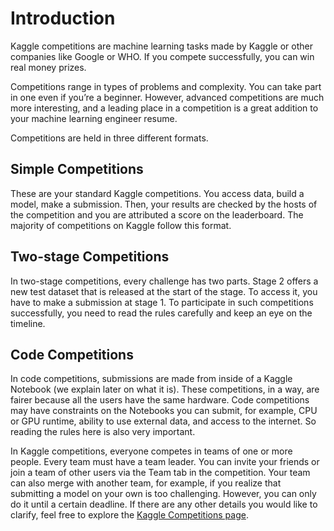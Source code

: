 # Introduction

Kaggle competitions are machine learning tasks made by Kaggle or other companies like Google or WHO. If you compete successfully, you can win real money prizes.

Competitions range in types of problems and complexity. You can take part in one even if you’re a beginner. However, advanced competitions are much more interesting, and a leading place in a competition is a great addition to your machine learning engineer resume.

Competitions are held in three different formats.

## Simple Competitions

These are your standard Kaggle competitions. You access data, build a model, make a submission. Then, your results are checked by the hosts of the competition and you are attributed a score on the leaderboard. The majority of competitions on Kaggle follow this format.

## Two-stage Competitions

In two-stage competitions, every challenge has two parts. Stage 2 offers a new test dataset that is released at the start of the stage. To access it, you have to make a submission at stage 1. To participate in such competitions successfully, you need to read the rules carefully and keep an eye on the timeline.

## Code Competitions

In code competitions, submissions are made from inside of a Kaggle Notebook (we explain later on what it is). These competitions, in a way, are fairer because all the users have the same hardware. Code competitions may have constraints on the Notebooks you can submit, for example, CPU or GPU runtime, ability to use external data, and access to the internet. So reading the rules here is also very important.

In Kaggle competitions, everyone competes in teams of one or more people. Every team must have a team leader. You can invite your friends or join a team of other users via the Team tab in the competition. Your team can also merge with another team, for example, if you realize that submitting a model on your own is too challenging. However, you can only do it until a certain deadline. If there are any other details you would like to clarify, feel free to explore the [Kaggle Competitions page](https://www.kaggle.com/docs/competitions#forming-a-team).


